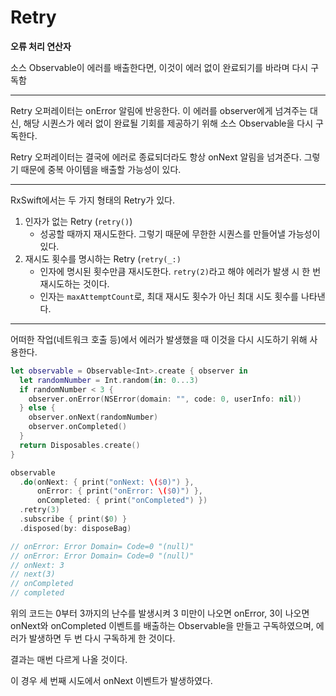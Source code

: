 # Retry

**오류 처리 연산자**

소스 Observable이 에러를 배출한다면, 이것이 에러 없이 완료되기를 바라며 다시 구독함

---

Retry 오퍼레이터는 onError 알림에 반응한다. 이 에러를 observer에게 넘겨주는 대신, 해당 시퀀스가 에러 없이 완료될 기회를 제공하기 위해 소스 Observable을 다시 구독한다.

Retry 오퍼레이터는 결국에 에러로 종료되더라도 항상 onNext 알림을 넘겨준다. 그렇기 때문에 중복 아이템을 배출할 가능성이 있다.

---

RxSwift에서는 두 가지 형태의 Retry가 있다.

1. 인자가 없는 Retry (`retry()`)
   - 성공할 때까지 재시도한다. 그렇기 때문에 무한한 시퀀스를 만들어낼 가능성이 있다.
2. 재시도 횟수를 명시하는 Retry (`retry(_:)`
   - 인자에 명시된 횟수만큼 재시도한다. `retry(2)`라고 해야 에러가 발생 시 한 번 재시도하는 것이다.
   - 인자는 `maxAttemptCount`로, 최대 재시도 횟수가 아닌 최대 시도 횟수를 나타낸다.

---

어떠한 작업(네트워크 호출 등)에서 에러가 발생했을 때 이것을 다시 시도하기 위해 사용한다.

```swift
let observable = Observable<Int>.create { observer in
  let randomNumber = Int.random(in: 0...3)
  if randomNumber < 3 {
    observer.onError(NSError(domain: "", code: 0, userInfo: nil))
  } else {
    observer.onNext(randomNumber)
    observer.onCompleted()
  }
  return Disposables.create()
}

observable
  .do(onNext: { print("onNext: \($0)") },
      onError: { print("onError: \($0)") },
      onCompleted: { print("onCompleted") })
  .retry(3)
  .subscribe { print($0) }
  .disposed(by: disposeBag)

// onError: Error Domain= Code=0 "(null)"
// onError: Error Domain= Code=0 "(null)"
// onNext: 3
// next(3)
// onCompleted
// completed
```

위의 코드는 0부터 3까지의 난수를 발생시켜 3 미만이 나오면 onError, 3이 나오면 onNext와 onCompleted 이벤트를 배출하는 Observable을 만들고 구독하였으며, 에러가 발생하면 두 번 다시 구독하게 한 것이다.

결과는 매번 다르게 나올 것이다.

이 경우 세 번째 시도에서 onNext 이벤트가 발생하였다.